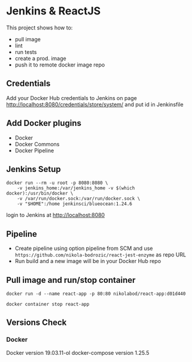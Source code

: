 # Jenkins & ReactJS

This project shows how to:
- pull image
- lint
- run tests
- create a prod. image
- push it to remote docker image repo

## Credentials

Add your Docker Hub credentials to Jenkins on page <http://localhost:8080/credentials/store/system/> and put id in Jenkinsfile

## Add Docker plugins

- Docker
- Docker Commons
- Docker Pipeline 

## Jenkins Setup

```shell
docker run --rm -u root -p 8080:8080 \
    -v jenkins_home:/var/jenkins_home -v $(which docker):/usr/bin/docker \
    -v /var/run/docker.sock:/var/run/docker.sock \
    -v "$HOME":/home jenkinsci/blueocean:1.24.6
```

login to Jenkins at <http://localhost:8080>

## Pipeline

- Create pipeline using option pipeline from SCM and use `https://github.com/nikola-bodrozic/react-jest-enzyme` as repo URL
- Run build and a new image will be in your Docker Hub repo

## Pull image and run/stop container

```shell
docker run -d --name react-app -p 80:80 nikolabod/react-app:d01d440
```

```shell
docker container stop react-app
```

## Versions Check

### Docker

Docker version 19.03.11-ol
docker-compose version 1.25.5

